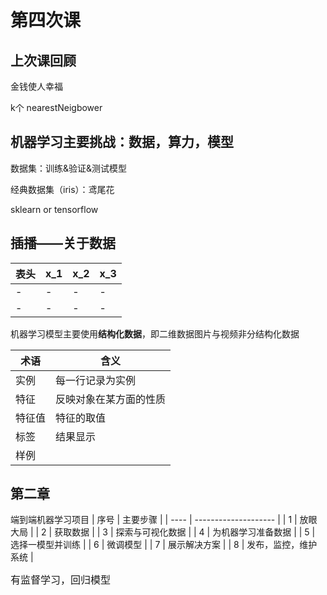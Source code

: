 # 第四次课

## 上次课回顾
金钱使人幸福

k个 nearestNeigbower

## 机器学习主要挑战：数据，算力，模型

数据集：训练&验证&测试模型

经典数据集（iris）：鸢尾花

sklearn or tensorflow
## 插播——关于数据

| 表头 | x_1 | x_2 | x_3 |
| ---- | --- | --- | --- |
| -    | -   | -   | -   |
| -    | -   | -   | -   |

机器学习模型主要使用**结构化数据**，即二维数据图片与视频非分结构化数据<br/>

| 术语   | 含义                   |
| ------ | ---------------------- |
| 实例   | 每一行记录为实例       |
| 特征   | 反映对象在某方面的性质 |
| 特征值 | 特征的取值             |
| 标签   | 结果显示               |
| 样例   |

## 第二章
端到端机器学习项目
| 序号 | 主要步骤             |
| ---- | -------------------- |
| 1    | 放眼大局             |
| 2    | 获取数据             |
| 3    | 探索与可视化数据     |
| 4    | 为机器学习准备数据   |
| 5    | 选择一模型并训练     |
| 6    | 微调模型             |
| 7    | 展示解决方案         |
| 8    | 发布，监控，维护系统 |

<font size = "3">有监督学习，回归模型</font>

